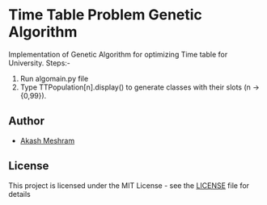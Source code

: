 # Time Table Problem Genetic Algorithm
Implementation of Genetic Algorithm for optimizing Time table for University.
Steps:-
1) Run algomain.py file 
2) Type TTPopulation[n].display() to generate classes with their slots (n -> {0,99}).

## Author
*  [Akash Meshram](https://github.com/akashmeshram)

## License
This project is licensed under the MIT License - see the [LICENSE](./LICENSE) file for details
